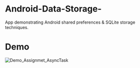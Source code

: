 # Android-Data-Storage-
App demonstrating Android shared preferences &amp; SQLite storage techniques.

# Demo
![Demo_Assignmet_AsyncTask](https://user-images.githubusercontent.com/32143377/57037714-c9a5bb80-6c0c-11e9-9952-dc2e1cd121b9.gif)
